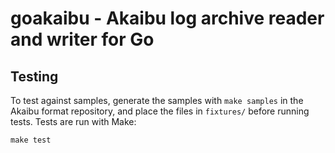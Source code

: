 # goakaibu - Akaibu log archive reader and writer for Go



## Testing

To test against samples, generate the samples with `make samples` in the Akaibu format repository, and place the files in `fixtures/` before running tests. Tests are run with Make:

    make test
